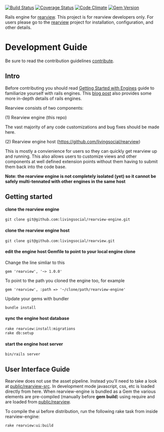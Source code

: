 [![Build Status](https://secure.travis-ci.org/livingsocial/rearview-engine.png?branch=master)](http://travis-ci.org/livingsocial/rearview-engine)
[![Coverage Status](https://coveralls.io/repos/livingsocial/rearview-engine/badge.png?branch=master)](https://coveralls.io/r/livingsocial/rearview-engine?branch=master)
[![Code Climate](https://codeclimate.com/github/livingsocial/rearview-engine.png)](https://codeclimate.com/github/livingsocial/rearview-engine)
[![Gem Version](https://badge.fury.io/rb/rearview.png)](http://badge.fury.io/rb/rearview)

Rails engine for [rearview](http://github.com/livingsocial/rearview). This project is for rearview developers only. For users please go to the [rearview](http://github.com/livingsocial/rearview) project for installation, configuration, and other details.

# Development Guide

Be sure to read the contribution guidelines [contribute](https://github.com/livingsocial/rearview-engine/blob/master/CONTRIBUTING.md).

## Intro

Before contributing you should read [Getting Started with Engines](http://guides.rubyonrails.org/engines.html) guide to familiarize yourself with rails engines. This [blog post](http://trentalbright.info/ruby/open-sourcing-with-engines/) also provides some more in-depth details of rails engines.

Rearview consists of two components:

(1) Rearview engine (this repo)

The vast majority of any code customizations and bug fixes should be made here. 

(2) Rearview engine host (https://github.com/livingsocial/rearview)

This is mostly a convienience for users so they can quickly get rearview up and running. This also allows users to customize views and other components at well defined extension points without them having to submit them back into the code base.

**Note: the rearview engine is not completely isolated (yet) so it cannot be safely multi-tennated with other engines in the same host**

## Getting started

#### clone the rearview engine

    git clone git@github.com:livingsocial/rearview-engine.git

#### clone the rearview engine host

    git clone git@github.com:livingsocial/rearview.git
    
#### edit the engine host Gemfile to point to your local engine clone

Change the line simliar to this

    gem 'rearview', '~> 1.0.0'
    
To point to the path you cloned the engine too, for example

    gem 'rearview', :path => '~/clone/path/rearview-engine'
    
Update your gems with bundler

    bundle install

#### sync the engine host database

    rake rearview:install:migrations
    rake db:setup
    
#### start the engine host server

    bin/rails server
    
## User Interface Guide

Rearview does not use the asset pipeline. Instead you'll need to take a look at [public/rearview-src](https://github.com/livingsocial/rearview-engine/tree/master/public/rearview-src). In development mode javascript, css, etc is loaded directly from here. When rearview-engine is bundled as a Gem the various elements are pre-compiled (manually before **gem build**) using require and are loaded from [public/rearview](https://github.com/livingsocial/rearview-engine/tree/master/public/rearview).

To compile the ui before distribution, run the following rake task from inside rearview-engine:

    rake rearview:ui:build






    
